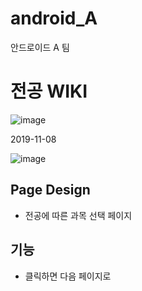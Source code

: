 ﻿# android_A

안드로이드 A 팀

# 전공 WIKI

![image](https://user-images.githubusercontent.com/46625602/68465980-db6cb900-0256-11ea-84e6-6f2b72159f33.png)

2019-11-08

![image](https://user-images.githubusercontent.com/46625602/68471975-c564f580-0262-11ea-8b46-0b4c8d1ddecd.png)
 
 ## Page Design
 * 전공에 따른 과목 선택 페이지

 ## 기능
 * 클릭하면 다음 페이지로 
